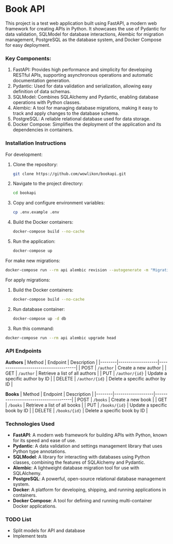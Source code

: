 # Book API

This project is a test web application built using FastAPI, a modern web framework for creating APIs in Python. It showcases the use of Pydantic for data validation, SQLModel for database interactions, Alembic for migration management, PostgreSQL as the database system, and Docker Compose for easy deployment.

### **Key Components:**

1. FastAPI: Provides high performance and simplicity for developing RESTful APIs, supporting asynchronous operations and automatic documentation generation.
2. Pydantic: Used for data validation and serialization, allowing easy definition of data schemas.
3. SQLModel: Combines SQLAlchemy and Pydantic, enabling database operations with Python classes.
4. Alembic: A tool for managing database migrations, making it easy to track and apply changes to the database schema.
5. PostgreSQL: A reliable relational database used for data storage.
6. Docker Compose: Simplifies the deployment of the application and its dependencies in containers.


### **Installation Instructions**

For development:

1. Clone the repository:
   ```bash
   git clone https://github.com/wowlikon/bookapi.git
   ```

2. Navigate to the project directory:
   ```bash
   cd bookapi
   ```

3. Copy and configure environment variables:
   ```bash
   cp .env.example .env
   ```

4. Build the Docker containers:
   ```bash
   docker-compose build --no-cache
   ```

5. Run the application:
   ```bash
   docker-compose up
   ```

For make new migrations:
   ```bash
   docker-compose run --rm api alembic revision --autogenerate -m "Migration name"
   ```

For apply migrations:

  1. Build the Docker containers:
     ```bash
     docker-compose build --no-cache
     ```

  2. Run database container:
     ```bash
     docker-compose up -d db
     ```

  3. Run this command:
   ```bash
   docker-compose run --rm api alembic upgrade head
   ```


### **API Endpoints**

**Authors**
| Method | Endpoint          | Description                          |
|--------|-------------------|--------------------------------------|
| POST   | `/author`         | Create a new author                  |
| GET    | `/author`         | Retrieve a list of all authors       |
| PUT    | `/author/{id}`    | Update a specific author by ID       |
| DELETE | `/author/{id}`    | Delete a specific author by ID       |

**Books**
| Method | Endpoint          | Description                          |
|--------|-------------------|--------------------------------------|
| POST   | `/books`          | Create a new book                    |
| GET    | `/books`          | Retrieve a list of all books         |
| PUT    | `/books/{id}`     | Update a specific book by ID         |
| DELETE | `/books/{id}`     | Delete a specific book by ID         |


### **Technologies Used**

- **FastAPI**: A modern web framework for building APIs with Python, known for its speed and ease of use.
- **Pydantic**: A data validation and settings management library that uses Python type annotations.
- **SQLModel**: A library for interacting with databases using Python classes, combining the features of SQLAlchemy and Pydantic.
- **Alembic**: A lightweight database migration tool for use with SQLAlchemy.
- **PostgreSQL**: A powerful, open-source relational database management system.
- **Docker**: A platform for developing, shipping, and running applications in containers.
- **Docker Compose**: A tool for defining and running multi-container Docker applications.


### **TODO List**

- Split models for API and database
- Implement tests

